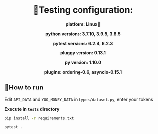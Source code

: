 <h1 align="center">👾Testing configuration:</h1>
<h4 align="center">


**platform:** Linux🐧

**python versions:** 3.7.10, 3.9.5, 3.8.5

**pytest versions:** 6.2.4, 6.2.3

**pluggy version:** 0.13.1

**py version:** 1.10.0

**plugins:** ordering-0.6, asyncio-0.15.1

</h4>

<h2>🧐How to run</h2>


Edit ``API_DATA`` and ``YOO_MONEY_DATA`` in ``types/dataset.py``, enter your tokens 

**Execute in ``tests`` directory**

```bash
pip install -r requirements.txt    
```

```bash
pytest .
```
